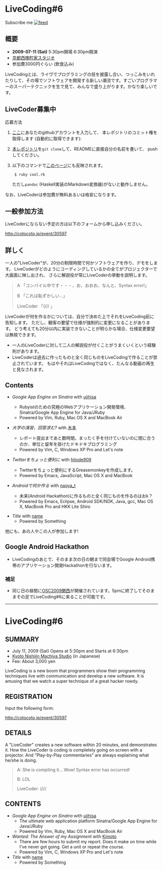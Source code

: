 # LiveCoding#6

<div id="path">
Subscribe me <a href="feed.rss"><img alt="feed" src="http://assets1.github.com/images/icons/feed.png?e06bdeb610e33dc41002eaa80ce09d26ae153090" title="Subscribe to the commits for ujihisa/livecoding6 at master" /></a>
</div>

## 概要
* **2009-07-11 (Sat)** 5:30pm開場 6:30pm開演
* [京都西陣町家スタジオ](http://nishi-jin.net/)
* 参加費3000円ぐらい (飲食込み)

LiveCodingとは、ライヴでプログラミングの技を披露し合い、つっこみをいれたりして、その場でソフトウェアを開発する新しい潮流です。すごいプログラマーのスーパーテクニックを生で見て、みんなで盛り上がります。かなり楽しいです。

## LiveCoder募集中
応募方法

1. [ここ](http://autocommitbit.appspot.com/)にあなたのgithubアカウントを入力して、
   本レポジトリのコミット権を取得します (自動的に取得できます):
2. [本レポジトリ](http://github.com/ujihisa/livecoding6/tree/master)を`git clone`して、READMEに直接自分の名前を書いて、
   pushしてください。
3. 以下のコマンドで[このページ](http://ujihisa.github.com/livecoding6/)にも反映されます。

        $ ruby cool.rb

   ただし`pandoc` (Haskell実装のMarkdown変換器)がないと動作しません。

なお、LiveCoderは参加費が無料あるいは格安になります。

## 一般参加方法
LiveCoderにならない予定の方は以下のフォームから申し込みください。

<http://cotocoto.jp/event/30597>

## 詳しく
一人の"LiveCoder"が、20分の制限時間で何かソフトウェアを作り、デモをします。
LiveCoderがどのようにコーディングしているかの全てがプロジェクターで大画面に映し出され、
さらに解説役が常にLiveCoderの挙動を説明します。

> A 「コンパイル中です・・・、お、おおお、なんと、Syntax error!」
>
> B 「これは恥ずかしい…」
>
> LiveCoder 「(/// 」

LiveCoderが何を作るかについては、自分で決めた上でそれをLiveCoding前に告知します。
ただし、観客の要望で仕様が強制的に変更になることがあります。
どう考えても20分以内に実装できないことが明らかな場合、仕様変更要望は無視できます。

* 一人のLiveCoderに対して二人の解説役が付くことがうまくいくという経験則があります。
* LiveCoderは過去に作ったものと全く同じものをLiveCodingで作ることが禁止されています。
  もはやそれはLiveCodingではなく、たんなる動画の再生と見なされます。

## Contents

* *Google App Engine on Sinatra* with [ujihisa](http://ujihisa.blogspot.com/)
    * Rubyistのための究極のWebアプリケーション開発環境、Sinatra/Google App Engine for Java/JRuby
    * Powered by Vim, Ruby, Mac OS X and MacBook Air

* *大学の演習，回答求む?* with [木本](http://d.hatena.ne.jp/ryutorion/)
    * レポート提出まであと数時間，まったく手を付けていないのに間に合うのか．単位と留年を掛けたドキドキプログラミング
    * Powered by Vim, C, Windows XP Pro and Let's note

* *Twitterをちょっと便利に* with [hitode909](http://d.hatena.ne.jp/hitode909/)
    * Twitterをちょっと便利にするGreasemonkeyを作成します。
    * Powered by Emacs, JavaScript, Mac OS X and MacBook

* *Androidで何か作る* with [naoya_t](http://blog.livedoor.jp/naoya_t/)
    * 未来(Android Hackathon)に作るものと全く同じものを作るのはおk？
    * Powered by Emacs, Eclipse, Android SDK/NDK, Java, gcc, Mac OS X, MacBook Pro and HKK Lite Shiro


<!--
* *未定* with [Imo](http://fbox.info/)
-->

* *Title* with [name](uri)
    * Powered by Something

他にも、あの人やこの人が参加します!

## Google Android Hackathon
* LiveCodingのあとで、そのまま次の日の朝まで同会場でGoogle Android携帯のアプリケーション開発Hackathonを行ないます。


### 補足
* 同じ日の昼間に[OSC2009関西](http://www.ospn.jp/osc2009-kansai/)が開催されています。5pmに終了してそのままその足でLiveCoding#6に来ることが可能です。

----

# LiveCoding#6

## SUMMARY
* July 11, 2009 (Sat) Opens at 5:30pm and Starts at 6:30pm
* [Kyoto Nishijin Machiya Studio](http://nishi-jin.net/) (in Japanese)
* Fee: About 3,000 yen

LiveCoding is a new boom that programmers show their programming techniques live with communication and develop a new software.
It is amusing that we watch a super technique of a great hacker rowdy.

## REGISTRATION

Input the following form:

<http://cotocoto.jp/event/30597>

## DETAILS
A "LiveCoder" creates a new software within 20 minutes, and demonstrates it.
How the LiveCoder is coding is completely going on screen with a projector.
And "Play-by-Play commentaries" are always explaining what he/she is doing.

> A: She is compiling it... Wow! Syntax error has occurred!
>
> B: LOL
>
> LiveCoder: (///

<!--
STUB
-->

## CONTENTS
* *Google App Engine on Sinatra* with [ujihisa](http://ujihisa.blogspot.com/)
    * The ultimate web application platform Sinatra/Google App Engine for Java/JRuby
    * Powered by Vim, Ruby, Mac OS X and MacBook Air
* *Wanted: The Answer of my Assignment* with [Kimoto](http://d.hatena.ne.jp/ryutorion/)
    * There are few hours to submit my report. Does it make on time while I've never got going. Get a unit or repeat the course.
    * Powered by Vim, C, Windows XP Pro and Let's note
* *Title* with [name](uri)
    * Powered by Something

<!--
STUB
## CALL FOR LIVECODERS
## Google Android Hackathon
### NOTES
-->
